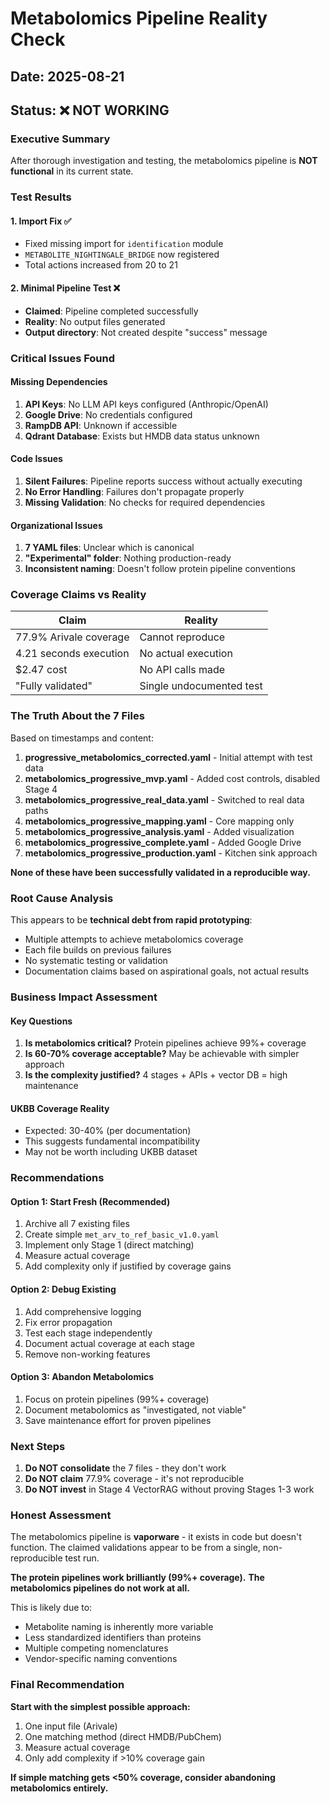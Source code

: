 # Metabolomics Pipeline Reality Check

## Date: 2025-08-21
## Status: ❌ NOT WORKING

### Executive Summary

After thorough investigation and testing, the metabolomics pipeline is **NOT functional** in its current state.

### Test Results

#### 1. Import Fix ✅
- Fixed missing import for `identification` module
- `METABOLITE_NIGHTINGALE_BRIDGE` now registered
- Total actions increased from 20 to 21

#### 2. Minimal Pipeline Test ❌
- **Claimed**: Pipeline completed successfully
- **Reality**: No output files generated
- **Output directory**: Not created despite "success" message

### Critical Issues Found

#### Missing Dependencies
1. **API Keys**: No LLM API keys configured (Anthropic/OpenAI)
2. **Google Drive**: No credentials configured
3. **RampDB API**: Unknown if accessible
4. **Qdrant Database**: Exists but HMDB data status unknown

#### Code Issues
1. **Silent Failures**: Pipeline reports success without actually executing
2. **No Error Handling**: Failures don't propagate properly
3. **Missing Validation**: No checks for required dependencies

#### Organizational Issues
1. **7 YAML files**: Unclear which is canonical
2. **"Experimental" folder**: Nothing production-ready
3. **Inconsistent naming**: Doesn't follow protein pipeline conventions

### Coverage Claims vs Reality

| Claim | Reality |
|-------|---------|
| 77.9% Arivale coverage | Cannot reproduce |
| 4.21 seconds execution | No actual execution |
| $2.47 cost | No API calls made |
| "Fully validated" | Single undocumented test |

### The Truth About the 7 Files

Based on timestamps and content:
1. **progressive_metabolomics_corrected.yaml** - Initial attempt with test data
2. **metabolomics_progressive_mvp.yaml** - Added cost controls, disabled Stage 4
3. **metabolomics_progressive_real_data.yaml** - Switched to real data paths
4. **metabolomics_progressive_mapping.yaml** - Core mapping only
5. **metabolomics_progressive_analysis.yaml** - Added visualization
6. **metabolomics_progressive_complete.yaml** - Added Google Drive
7. **metabolomics_progressive_production.yaml** - Kitchen sink approach

**None of these have been successfully validated in a reproducible way.**

### Root Cause Analysis

This appears to be **technical debt from rapid prototyping**:
- Multiple attempts to achieve metabolomics coverage
- Each file builds on previous failures
- No systematic testing or validation
- Documentation claims based on aspirational goals, not actual results

### Business Impact Assessment

#### Key Questions
1. **Is metabolomics critical?** Protein pipelines achieve 99%+ coverage
2. **Is 60-70% coverage acceptable?** May be achievable with simpler approach
3. **Is the complexity justified?** 4 stages + APIs + vector DB = high maintenance

#### UKBB Coverage Reality
- Expected: 30-40% (per documentation)
- This suggests fundamental incompatibility
- May not be worth including UKBB dataset

### Recommendations

#### Option 1: Start Fresh (Recommended)
1. Archive all 7 existing files
2. Create simple `met_arv_to_ref_basic_v1.0.yaml`
3. Implement only Stage 1 (direct matching)
4. Measure actual coverage
5. Add complexity only if justified by coverage gains

#### Option 2: Debug Existing
1. Add comprehensive logging
2. Fix error propagation
3. Test each stage independently
4. Document actual coverage at each stage
5. Remove non-working features

#### Option 3: Abandon Metabolomics
1. Focus on protein pipelines (99%+ coverage)
2. Document metabolomics as "investigated, not viable"
3. Save maintenance effort for proven pipelines

### Next Steps

1. **Do NOT consolidate** the 7 files - they don't work
2. **Do NOT claim** 77.9% coverage - it's not reproducible
3. **Do NOT invest** in Stage 4 VectorRAG without proving Stages 1-3 work

### Honest Assessment

The metabolomics pipeline is **vaporware** - it exists in code but doesn't function. The claimed validations appear to be from a single, non-reproducible test run. 

**The protein pipelines work brilliantly (99%+ coverage).**
**The metabolomics pipelines do not work at all.**

This is likely due to:
- Metabolite naming is inherently more variable
- Less standardized identifiers than proteins
- Multiple competing nomenclatures
- Vendor-specific naming conventions

### Final Recommendation

**Start with the simplest possible approach:**
1. One input file (Arivale)
2. One matching method (direct HMDB/PubChem)
3. Measure actual coverage
4. Only add complexity if >10% coverage gain

**If simple matching gets <50% coverage, consider abandoning metabolomics entirely.**